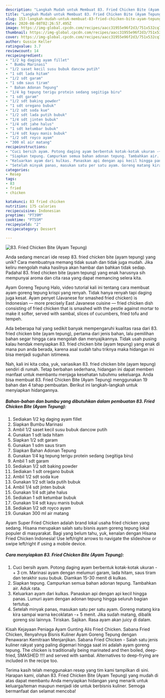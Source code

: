 ```yaml
---
description: "Langkah Mudah untuk Membuat 83. Fried Chicken Bite (Ayam Tepung), Enak"
title: "Langkah Mudah untuk Membuat 83. Fried Chicken Bite (Ayam Tepung), Enak"
slug: 153-langkah-mudah-untuk-membuat-83-fried-chicken-bite-ayam-tepung-enak
date: 2020-08-08T02:26:57.495Z
image: https://img-global.cpcdn.com/recipes/aacc31955e96f2d3/751x532cq70/83-fried-chicken-bite-ayam-tepung-foto-resep-utama.jpg
thumbnail: https://img-global.cpcdn.com/recipes/aacc31955e96f2d3/751x532cq70/83-fried-chicken-bite-ayam-tepung-foto-resep-utama.jpg
cover: https://img-global.cpcdn.com/recipes/aacc31955e96f2d3/751x532cq70/83-fried-chicken-bite-ayam-tepung-foto-resep-utama.jpg
author: Gussie Keller
ratingvalue: 3.7
reviewcount: 14
recipeingredient:
- "1/2 kg daging ayam fillet"
- " Bumbu Marinasi"
- "1/2 saset kecil susu bubuk dancow putih"
- "1 sdt lada hitam"
- "1/2 sdt garam"
- "1 sdm saus tiram"
- " Bahan Adonan Tepung"
- "1/4 kg tepung terigu protein sedang segitiga biru"
- "1 sdt garam"
- "1/2 sdt baking powder"
- "1 sdt oregano bubuk"
- "1/2 sdt soda kue"
- "1/2 sdt lada putih bubuk"
- "1/4 sdt jinten bubuk"
- "1/4 sdt jahe halus"
- "1 sdt ketumbar bubuk"
- "1/4 sdt kayu manis bubuk"
- "1/2 sdt royco ayam"
- "300 ml air matang"
recipeinstructions:
- "Cuci bersih ayam. Potong daging ayam berbentuk kotak-kotak ukuran -+ 3 cm. Marinasi ayam dengan melumuri garam, lada hitam, saus tiram dan terakhir susu bubuk. Diamkan 15-30 menit di kulkas."
- "Siapkan tepung. Campurkan semua bahan adonan tepung. Tambahkan air. Aduk rata."
- "Keluarkan ayam dari kulkas. Panaskan api dengan api kecil hingga panas. Lumuri ayam dengan adonan tepung hingga seluruh bagian tertutup."
- "Setelah minyak panas, masukan satu per satu ayam. Goreng matang kira kira sampai warna kecoklatan -+ 5 menit. Jika sudah matang, dibalik goreng sisi lainnya. Tiriskan. Sajikan. Rasa ayam akan juicy di dalam."
categories:
- Resep
tags:
- 83
- fried
- chicken

katakunci: 83 fried chicken 
nutrition: 175 calories
recipecuisine: Indonesian
preptime: "PT39M"
cooktime: "PT55M"
recipeyield: "2"
recipecategory: Dessert

---
```



![83. Fried Chicken Bite (Ayam Tepung)](https://img-global.cpcdn.com/recipes/aacc31955e96f2d3/751x532cq70/83-fried-chicken-bite-ayam-tepung-foto-resep-utama.jpg)

Anda sedang mencari ide resep 83. fried chicken bite (ayam tepung) yang unik? Cara membuatnya memang tidak susah dan tidak juga mudah. Jika keliru mengolah maka hasilnya akan hambar dan bahkan tidak sedap. Padahal 83. fried chicken bite (ayam tepung) yang enak harusnya sih mempunyai aroma dan cita rasa yang dapat memancing selera kita.

Ayam Goreng Tepung Halo, video tutorial kali ini tentang cara membuat ayam goreng tepung krispi yang renyah. Tidak hanya renyah tapi daging juga kesat. Ayam penyet (Javanese for smashed fried chicken) is Indonesian — more precisely East Javanese cuisine — fried chicken dish consisting of fried chicken that is smashed with the pestle against mortar to make it softer, served with sambal, slices of cucumbers, fried tofu and tempeh.

Ada beberapa hal yang sedikit banyak mempengaruhi kualitas rasa dari 83. fried chicken bite (ayam tepung), pertama dari jenis bahan, lalu pemilihan bahan segar hingga cara mengolah dan menyajikannya. Tidak usah pusing kalau hendak menyiapkan 83. fried chicken bite (ayam tepung) yang enak di mana pun anda berada, karena asal sudah tahu triknya maka hidangan ini bisa menjadi suguhan istimewa.


Nah, kali ini kita coba, yuk, variasikan 83. fried chicken bite (ayam tepung) sendiri di rumah. Tetap berbahan sederhana, hidangan ini dapat memberi manfaat untuk membantu menjaga kesehatan tubuhmu sekeluarga. Anda bisa membuat 83. Fried Chicken Bite (Ayam Tepung) menggunakan 19 bahan dan 4 tahap pembuatan. Berikut ini langkah-langkah untuk menyiapkan hidangannya.

<!--inarticleads1-->

##### Bahan-bahan dan bumbu yang dibutuhkan dalam pembuatan 83. Fried Chicken Bite (Ayam Tepung):

1. Sediakan 1/2 kg daging ayam fillet
1. Siapkan  Bumbu Marinasi
1. Ambil 1/2 saset kecil susu bubuk dancow putih
1. Gunakan 1 sdt lada hitam
1. Siapkan 1/2 sdt garam
1. Gunakan 1 sdm saus tiram
1. Siapkan  Bahan Adonan Tepung
1. Gunakan 1/4 kg tepung terigu protein sedang (segitiga biru)
1. Ambil 1 sdt garam
1. Sediakan 1/2 sdt baking powder
1. Sediakan 1 sdt oregano bubuk
1. Ambil 1/2 sdt soda kue
1. Gunakan 1/2 sdt lada putih bubuk
1. Ambil 1/4 sdt jinten bubuk
1. Gunakan 1/4 sdt jahe halus
1. Sediakan 1 sdt ketumbar bubuk
1. Gunakan 1/4 sdt kayu manis bubuk
1. Sediakan 1/2 sdt royco ayam
1. Gunakan 300 ml air matang


Ayam Super Fried Chicken adalah brand lokal usaha fried chicken yang sedang. Hisana merupakan salah satu bisnis ayam goreng tepung lokal populer di masyarakat. Bagi yang belum tahu, yuk, kenalan dengan Hisana Fried Chicken Indonesia! Use left/right arrows to navigate the slideshow or swipe left/right if using a mobile device. 

<!--inarticleads2-->

##### Cara menyiapkan 83. Fried Chicken Bite (Ayam Tepung):

1. Cuci bersih ayam. Potong daging ayam berbentuk kotak-kotak ukuran -+ 3 cm. Marinasi ayam dengan melumuri garam, lada hitam, saus tiram dan terakhir susu bubuk. Diamkan 15-30 menit di kulkas.
1. Siapkan tepung. Campurkan semua bahan adonan tepung. Tambahkan air. Aduk rata.
1. Keluarkan ayam dari kulkas. Panaskan api dengan api kecil hingga panas. Lumuri ayam dengan adonan tepung hingga seluruh bagian tertutup.
1. Setelah minyak panas, masukan satu per satu ayam. Goreng matang kira kira sampai warna kecoklatan -+ 5 menit. Jika sudah matang, dibalik goreng sisi lainnya. Tiriskan. Sajikan. Rasa ayam akan juicy di dalam.


Kisah Kejayaan Peniaga Ayam Gunting Alis Fried Chicken. Sabana Fried Chicken, Renyahnya Bisnis Kuliner Ayam Goreng Tepung dengan Penawaran Kemitraan Menjanjikan. Sabana Fried Chicken - Salah satu jenis kuliner rakyat yang paling digemari hingga saat ini adalah ayam goreng tepung. The chicken is traditionally being marinated and then boiled, deep-fried, SMASHED !!!! and served with sambal. Alternatives to deep-frying are included in the recipe too. 

Terima kasih telah menggunakan resep yang tim kami tampilkan di sini. Harapan kami, olahan 83. Fried Chicken Bite (Ayam Tepung) yang mudah di atas dapat membantu Anda menyiapkan hidangan yang menarik untuk keluarga/teman maupun menjadi ide untuk berbisnis kuliner. Semoga bermanfaat dan selamat mencoba!
